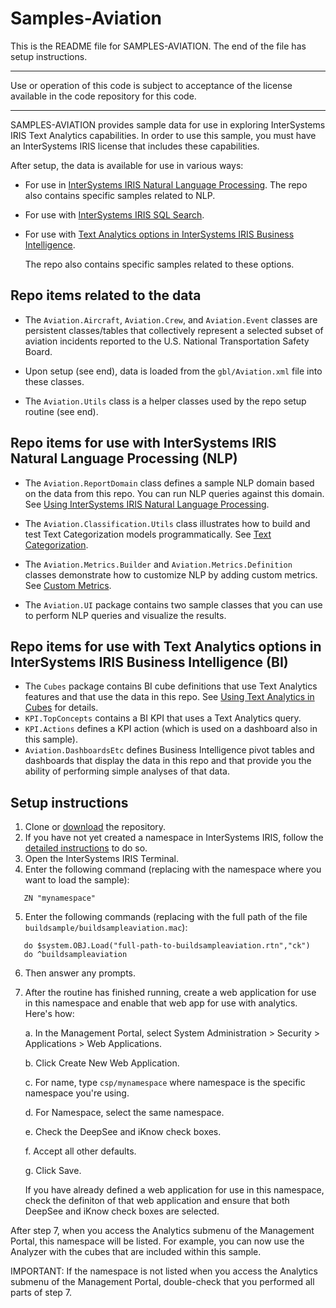 # Samples-Aviation
This is the README file for SAMPLES-AVIATION. 
The end of the file has setup instructions.
************************************************************************************
Use or operation of this code is subject to acceptance of the license available in the code 
repository for this code.
************************************************************************************
SAMPLES-AVIATION provides sample data for use in exploring InterSystems IRIS Text Analytics capabilities. 
In order to use this sample, you must have an InterSystems IRIS license that includes these capabilities.

After setup, the data is available for use in various ways:
* For use in [InterSystems IRIS Natural Language Processing](http://docs.intersystems.com/irislatest/csp/docbook/DocBook.UI.Page.cls?KEY=GIKNOW).
  The repo also contains specific samples related to NLP.
* For use with [InterSystems IRIS SQL Search](http://docs.intersystems.com/irislatest/csp/docbook/DocBook.UI.Page.cls?KEY=GSQLSRCH).
* For use with [Text Analytics options in InterSystems IRIS Business Intelligence](http://docs.intersystems.com/irislatest/csp/docbook/DocBook.UI.Page.cls?KEY=D2MODADV_ch_iknow).
  
  The repo also contains specific samples related to these options.

## Repo items related to the data
* The `Aviation.Aircraft`, `Aviation.Crew`, and `Aviation.Event` classes are persistent
  classes/tables that collectively represent a selected subset of aviation 
  incidents reported to the U.S. National Transportation Safety Board. 
  
* Upon setup (see end), data is loaded from the `gbl/Aviation.xml` file into these
  classes.

* The `Aviation.Utils` class is a helper classes used by the repo setup routine (see end).

## Repo items for use with InterSystems IRIS Natural Language Processing (NLP) 
* The `Aviation.ReportDomain` class defines a sample NLP domain based on the data
  from this repo. You can run NLP queries against this domain. See [Using InterSystems IRIS Natural Language Processing](http://docs.intersystems.com/irislatest/csp/docbook/DocBook.UI.Page.cls?KEY=GIKNOW).

* The `Aviation.Classification.Utils` class illustrates how to build and test Text 
  Categorization models programmatically. See [Text Categorization](http://docs.intersystems.com/irislatest/csp/docbook/DocBook.UI.Page.cls?KEY=GIKNOW_textcat).

* The `Aviation.Metrics.Builder` and `Aviation.Metrics.Definition` classes demonstrate
  how to customize NLP by adding custom metrics. See [Custom Metrics](http://docs.intersystems.com/irislatest/csp/docbook/DocBook.UI.Page.cls??KEY=GIKNOW_metrics).

* The `Aviation.UI` package contains two sample classes that you can use to perform
  NLP queries and visualize the results.

## Repo items for use with Text Analytics options in InterSystems IRIS Business Intelligence (BI)
* The `Cubes` package contains BI cube definitions that use Text Analytics features
  and that use the data in this repo. See [Using Text Analytics in Cubes](http://docs.intersystems.com/irislatest/csp/docbook/DocBook.UI.Page?KEY=D2MODADV_ch_iknow) for details.
* `KPI.TopConcepts` contains a BI KPI that uses a Text Analytics query.
* `KPI.Actions` defines a KPI action (which is used on a dashboard also in this sample).
* `Aviation.DashboardsEtc` defines Business Intelligence pivot tables and dashboards
  that display the data in this repo and that provide you the ability of performing
  simple analyses of that data.

## Setup instructions
1. Clone or [download](http://docs.intersystems.com/irislatest/csp/docbook/DocBook.UI.Page.cls?KEY=asamples) the repository.
2. If you have not yet created a namespace in InterSystems IRIS, follow the [detailed instructions](http://docs.intersystems.com/irislatest/csp/docbook/DocBook.UI.Page.cls?KEY=GSA_config_namespace_create) to do so.
3. Open the InterSystems IRIS Terminal.
4. Enter the following command (replacing with the namespace where you want to load the sample):
```
   ZN "mynamespace"
   ```
5. Enter the following commands (replacing with the full path of the file `buildsample/buildsampleaviation.mac`):
```
   do $system.OBJ.Load("full-path-to-buildsampleaviation.rtn","ck")
   do ^buildsampleaviation
```
6. Then answer any prompts.
7. After the routine has finished running, create a web application for use in this namespace and 
   enable that web app for use with analytics. Here's how:

   a. In the Management Portal, select System Administration > Security > Applications > Web Applications. 

   b. Click Create New Web Application. 

   c. For name, type `csp/mynamespace` where namespace is the specific namespace you're using. 

   d. For Namespace, select the same namespace. 

   e. Check the DeepSee and iKnow check boxes. 

   f. Accept all other defaults. 

   g. Click Save.

   If you have already defined a web application for use in this namespace, check the definiton of that web
   application and ensure that both DeepSee and iKnow check boxes are selected.

After step 7, when you access the Analytics submenu of the Management Portal, this namespace will be listed.
For example, you can now use the Analyzer with the cubes that are included within this sample. 

IMPORTANT: If the namespace is not listed when you access the Analytics submenu of the Management Portal, double-check that you performed all parts of step 7.
